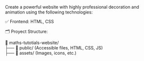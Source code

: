 Create a powerful website with highly professional decoration and animation using the following technologies:

✅ Frontend: HTML, CSS

🗂️ Proyect Structure:

📂 maths-tutotials-website/  
├── 📁 public/ (Accessible files, HTML, CSS, JS)  
├── 📁 assets/ (Images, icons, etc.)  


